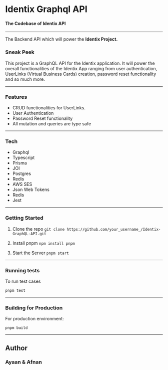 # Identix Graphql API
#### The Codebase of Identix API

------------


The Backend API which will power the **Identix Project.**
### Sneak Peek
This project is a GraphQL API for the Identix application. It will power the overall functionalities of the Identix App ranging from user authentication, UserLinks (Virtual Business Cards) creation, password reset functionality and so much more.

------------


### Features
- CRUD functionalities for UserLinks.
- User Authentication 
- Password Reset functionality
- All mutation and queries are type safe

------------


### Tech
- Graphql
- Typescript
- Prisma
- JOI
- Postgres
- Redis
- AWS SES
- Json Web Tokens
- Redis
- Jest

------------


### Getting Started
1. Clone the repo
``` git clone https://github.com/your_username_/Identix-GraphQL-API.git ```

2. Install pnpm
``` npm install pnpm ```

3. Start the Server
``` pnpm start ```

------------

### Running tests
To run test cases

``` pnpm test ```

------------

### Building for Production
For production environment:

``` pnpm build ```

------------

## Author
### Ayaan & Afnan







